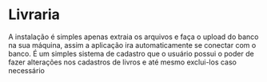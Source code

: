 # Livraria
A instalação é simples apenas extraia os arquivos e faça o upload do banco na sua máquina, assim a aplicação ira automaticamente se conectar com o banco.
É um simples sistema de cadastro que o usuário possui o poder de fazer alterações nos cadastros de livros e até mesmo exclui-los caso necessário
